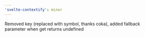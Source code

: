 ```yaml
---
'svelte-contextify': minor
---
```


Removed key (replaced with symbol, thanks coka), added fallback parameter when get returns undefined
